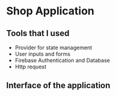 # Shop Application

<h2> Tools that I used </h2>

- Provider for state management 
- User inputs and forms
- Firebase Authentication and Database
- Http request

<h2> Interface of the application </h2>
